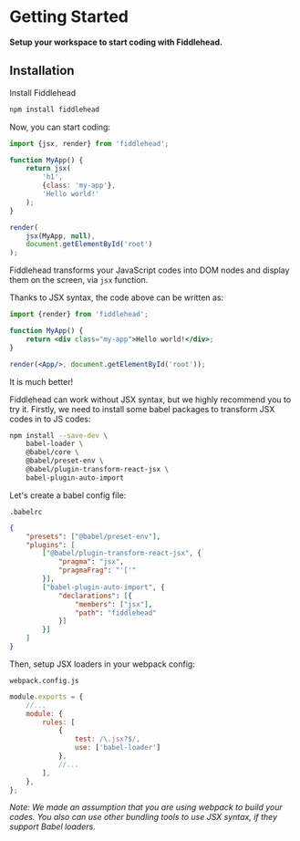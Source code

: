 # Getting Started

**Setup your workspace to start coding with Fiddlehead.**

## Installation

Install Fiddlehead

```bash
npm install fiddlehead
```

Now, you can start coding:

```js
import {jsx, render} from 'fiddlehead';

function MyApp() {
    return jsx(
        'h1',
        {class: 'my-app'},
        'Hello world!'
    );
}

render(
    jsx(MyApp, null),
    document.getElementById('root')
);
```

Fiddlehead transforms your JavaScript codes into DOM nodes and display them on the screen, via `jsx` function.

Thanks to JSX syntax, the code above can be written as:

```jsx
import {render} from 'fiddlehead';

function MyApp() {
    return <div class="my-app">Hello world!</div>;
}

render(<App/>, document.getElementById('root'));
```

It is much better!

Fiddlehead can work without JSX syntax, but we highly recommend you to try it.
Firstly, we need to install some babel packages to transform JSX codes in to JS codes:

```bash
npm install --save-dev \
    babel-loader \
    @babel/core \
    @babel/preset-env \
    @babel/plugin-transform-react-jsx \
    babel-plugin-auto-import
```

Let's create a babel config file:

`.babelrc`

```json
{
    "presets": ["@babel/preset-env"],
    "plugins": [
        ["@babel/plugin-transform-react-jsx", {
            "pragma": "jsx",
            "pragmaFrag": "'['"
        }],
        ["babel-plugin-auto-import", {
            "declarations": [{
                "members": ["jsx"],
                "path": "fiddlehead"
            }]
        }]
    ]
}
```

Then, setup JSX loaders in your webpack config:

`webpack.config.js`

```js
module.exports = {
    //...
    module: {
        rules: [
            {
                test: /\.jsx?$/,
                use: ['babel-loader']
            },
            //...
        ],
    },
};
```

_Note: We made an assumption that you are using webpack to build your codes.
You also can use other bundling tools to use JSX syntax, if they support Babel loaders._
